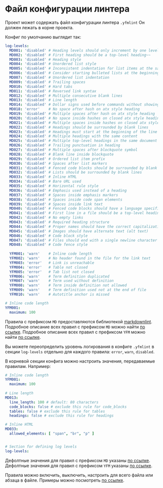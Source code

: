 # Файл конфигурации линтера

Проект может содержать файл конфигурации линтера `.yfmlint` Он должен лежать в корне проекта.

Конфиг по умолчанию выглядит так:

```yaml
log-levels:
  MD001: 'disabled' # Heading levels should only increment by one level at a time
  MD002: 'disabled' # First heading should be a top-level heading~~
  MD003: 'disabled' # Heading style
  MD004: 'disabled' # Unordered list style
  MD005: 'disabled' # Inconsistent indentation for list items at the same level
  MD006: 'disabled' # Consider starting bulleted lists at the beginning of the line~~
  MD007: 'disabled' # Unordered list indentation
  MD009: 'disabled' # Trailing spaces
  MD010: 'disabled' # Hard tabs
  MD011: 'disabled' # Reversed link syntax
  MD012: 'disabled' # Multiple consecutive blank lines
  MD013: 'disabled' # Line length
  MD014: 'disabled' # Dollar signs used before commands without showing output
  MD018: 'error'    # No space after hash on atx style heading
  MD019: 'disabled' # Multiple spaces after hash on atx style heading
  MD020: 'disabled' # No space inside hashes on closed atx style heading
  MD021: 'disabled' # Multiple spaces inside hashes on closed atx style heading
  MD022: 'disabled' # Headings should be surrounded by blank lines
  MD023: 'disabled' # Headings must start at the beginning of the line
  MD024: 'disabled' # Multiple headings with the same content
  MD025: 'disabled' # Multiple top-level headings in the same document
  MD026: 'disabled' # Trailing punctuation in heading
  MD027: 'disabled' # Multiple spaces after blockquote symbol
  MD028: 'disabled' # Blank line inside blockquote
  MD029: 'disabled' # Ordered list item prefix
  MD030: 'disabled' # Spaces after list markers
  MD031: 'disabled' # Fenced code blocks should be surrounded by blank lines
  MD032: 'disabled' # Lists should be surrounded by blank lines
  MD033: 'disabled' # Inline HTML
  MD034: 'disabled' # Bare URL used
  MD035: 'disabled' # Horizontal rule style
  MD036: 'disabled' # Emphasis used instead of a heading
  MD037: 'disabled' # Spaces inside emphasis markers
  MD038: 'disabled' # Spaces inside code span elements
  MD039: 'disabled' # Spaces inside link text
  MD040: 'disabled' # Fenced code blocks should have a language specified
  MD041: 'disabled' # First line in a file should be a top-level heading
  MD042: 'disabled' # No empty links
  MD043: 'disabled' # Required heading structure
  MD044: 'disabled' # Proper names should have the correct capitalization
  MD045: 'disabled' # Images should have alternate text (alt text)
  MD046: 'disabled' # Code block style
  MD047: 'disabled' # Files should end with a single newline character
  MD048: 'disabled' # Code fence style
  
  YFM001: 'warn'    # Inline code length
  YFM002: 'warn'    # No header found in the file for the link text
  YFM003: 'error'   # Link is unreachable
  YFM004: 'error'   # Table not closed
  YFM005: 'error'   # Tab list not closed
  YFM006: 'warn'    # Term definition duplicated
  YFM007: 'warn'    # Term used without definition
  YFM008: 'warn'    # Term inside definition not allowed
  YFM009: 'warn'    # Term definition used not at the end of file
  YFM010: 'warn'    # Autotitle anchor is missed

# Inline code length
YFM001:
  maximum: 100
```

Правила с префиксом `MD` предоставляются библиотекой [markdownlint](https://github.com/DavidAnson/markdownlint).
Подробное описание всех правил с префиксом `MD` можно найти [по ссылке](https://github.com/DavidAnson/markdownlint/blob/main/doc/Rules.md).
Подробное описание всех правил с префиксом `YFM` можно найти [по ссылке](https://github.com/diplodoc-platform/yfmlint/blob/master/README.md).

Вы можете переопределить уровень логирования в конфиге `.yfmlint` в секции `log-levels` отдельно для каждого правила: `error`, `warn`, `disabled`.

В корневой секции конфига можно настроить значения, передаваемые правилам. Например:

```yaml
# Inline code length
YFM001:
  maximum: 100
  
# Line length
MD013:
  line_length: 100 # default: 80 characters
  code_blocks: false # exclude this rule for code_blocks
  tables: false # exclude this rule for tables
  headings: false # exclude this rule for headings

# Inline HTML
MD033:
  allowed_elements: [ "span", "br", "p" ]


# Section for defining log levels
log-levels:
```

Дефолтные значения для правил с префиксом `MD` указаны [по ссылке](https://github.com/DavidAnson/markdownlint/blob/main/schema/.markdownlint.yaml).
Дефолтные значения для правил с префиксом `YFM` указаны [по ссылке](https://github.com/diplodoc-platform/yfmlint/blob/master/src/config.ts).

Правила можно включить, выключить, настроить для всего файла или абзаца в файле.
Примеры можно посмотреть [по ссылке](https://github.com/DavidAnson/markdownlint/blob/a852407c887ec60949aa5365ed964bab833f962f/README.md#configuration).
